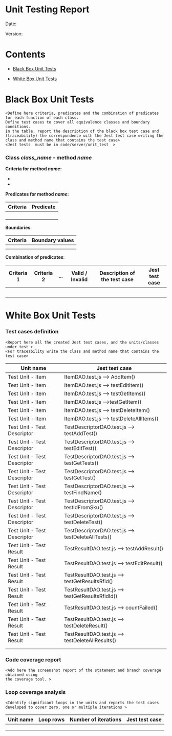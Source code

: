 # Unit Testing Report

Date:

Version:

# Contents

- [Black Box Unit Tests](#black-box-unit-tests)




- [White Box Unit Tests](#white-box-unit-tests)


# Black Box Unit Tests

    <Define here criteria, predicates and the combination of predicates for each function of each class.
    Define test cases to cover all equivalence classes and boundary conditions.
    In the table, report the description of the black box test case and (traceability) the correspondence with the Jest test case writing the 
    class and method name that contains the test case>
    <Jest tests  must be in code/server/unit_test  >

 ### **Class *class_name* - method *name***



**Criteria for method *name*:**
	

 - 
 - 





**Predicates for method *name*:**

| Criteria | Predicate |
| -------- | --------- |
|          |           |
|          |           |
|          |           |
|          |           |





**Boundaries**:

| Criteria | Boundary values |
| -------- | --------------- |
|          |                 |
|          |                 |



**Combination of predicates**:


| Criteria 1 | Criteria 2 | ... | Valid / Invalid | Description of the test case | Jest test case |
|-------|-------|-------|-------|-------|-------|
|||||||
|||||||
|||||||
|||||||
|||||||




# White Box Unit Tests

### Test cases definition
    
    
    <Report here all the created Jest test cases, and the units/classes under test >
    <For traceability write the class and method name that contains the test case>


| Unit name | Jest test case |
|--|--|
|Test Unit - Item | ItemDAO.test.js --> AddItem() |
|Test Unit - Item | ItemDAO.test.js --> testEditItem() |
|Test Unit - Item | ItemDAO.test.js --> testGetItems() |
|Test Unit - Item | ItemDAO.test.js -->testGetItem() |
|Test Unit - Item | ItemDAO.test.js --> testDeleteItem() |
|Test Unit - Item | ItemDAO.test.js --> testDeleteAllItems() |
|Test Unit - Test Descriptor | TestDescriptorDAO.test.js --> testAddTest() |
|Test Unit - Test Descriptor | TestDescriptorDAO.test.js --> testEditTest() |
|Test Unit - Test Descriptor | TestDescriptorDAO.test.js --> testGetTests() |
|Test Unit - Test Descriptor | TestDescriptorDAO.test.js --> testGetTest() |
|Test Unit - Test Descriptor | TestDescriptorDAO.test.js --> testFindName() |
|Test Unit - Test Descriptor | TestDescriptorDAO.test.js --> testIdFromSku() |
|Test Unit - Test Descriptor | TestDescriptorDAO.test.js --> testDeleteTest() |
|Test Unit - Test Descriptor | TestDescriptorDAO.test.js --> testDeleteAllTests() |
|Test Unit - Test Result | TestResultDAO.test.js --> testAddResult() |
|Test Unit - Test Result | TestResultDAO.test.js --> testEditResult() |
|Test Unit - Test Result | TestResultDAO.test.js --> testGetResultsRfid() |
|Test Unit - Test Result | TestResultDAO.test.js --> testGetResultsRfidId() |
|Test Unit - Test Result | TestResultDAO.test.js --> countFailed() |
|Test Unit - Test Result | TestResultDAO.test.js --> testDeleteResult() |
|Test Unit - Test Result | TestResultDAO.test.js --> testDeleteAllResults() |
|||
||||

### Code coverage report

    <Add here the screenshot report of the statement and branch coverage obtained using
    the coverage tool. >


### Loop coverage analysis

    <Identify significant loops in the units and reports the test cases
    developed to cover zero, one or multiple iterations >

|Unit name | Loop rows | Number of iterations | Jest test case |
|---|---|---|---|
|||||
|||||
||||||



